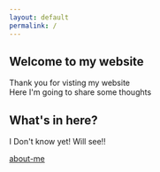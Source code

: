```yaml
---
layout: default 
permalink: /
---
```


## Welcome to my website
Thank you for visting my website\
Here I'm going to share some thoughts 

## What's in here?
I Don't know yet! Will see!!

[about-me](./about.md)
